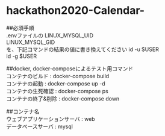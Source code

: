 # hackathon2020-Calendar-

##必須手順  
.envファイルの
LINUX_MYSQL_UID  
LINUX_MYSQL_GID  
を、下記コマンドの結果の値に書き換えてください
id -u $USER  
id -g $USER  

##docker, docker-composeによるテスト用コマンド  
コンテナのビルド : docker-compose build  
コンテナの起動 : docker-compose up -d  
コンテナの生死確認 : docker-compose ps  
コンテナの終了&削除 : docker-compose down

##コンテナ名  
ウェブアプリケーションサーバ : web  
データベースサーバ : mysql  
